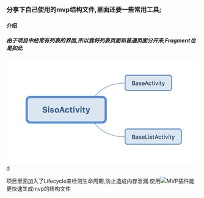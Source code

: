 ### 分享下自己使用的mvp结构文件,里面还要一些常用工具;

#### 介绍

##### 由于项目中经常有列表的界面,所以我将列表页面和普通页面分开来,Fragment也是如此
![sisoactivity](https://github.com/wenbinAndroid/mvpdemo/blob/master/image/89D2AAE3-E292-4EC8-95C7-38CF635C066F.png)d

项目里面加入了Lifecycle来检测生命周期,防止造成内存泄漏.使用![MVP插件](https://github.com/longforus/MvpAutoCodePlus)能更快速生成mvp的结构文件
